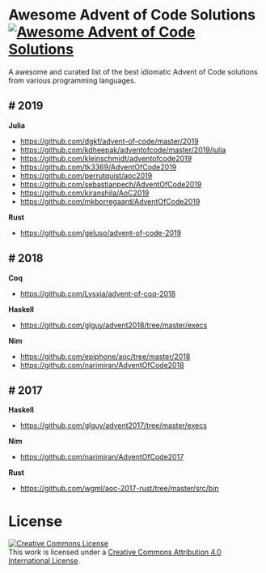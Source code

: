 # Awesome Advent of Code Solutions [![Awesome Advent of Code Solutions](https://cdn.rawgit.com/sindresorhus/awesome/d7305f38d29fed78fa85652e3a63e154dd8e8829/media/badge.svg)](https://github.com/kdheepak/awesome-advent-of-code)

A awesome and curated list of the best idiomatic Advent of Code solutions from various programming languages.

## # 2019

**Julia**

- https://github.com/dgkf/advent-of-code/master/2019
- https://github.com/kdheepak/adventofcode/master/2019/julia
- https://github.com/kleinschmidt/adventofcode2019
- https://github.com/tk3369/AdventOfCode2019
- https://github.com/perrutquist/aoc2019
- https://github.com/sebastianpech/AdventOfCode2019
- https://github.com/kiranshila/AoC2019
- https://github.com/mkborregaard/AdventOfCode2019

**Rust**

- https://github.com/geluso/advent-of-code-2019

## # 2018

**Coq**

- https://github.com/Lysxia/advent-of-coq-2018

**Haskell**

- https://github.com/glguy/advent2018/tree/master/execs

**Nim**

- https://github.com/epiphone/aoc/tree/master/2018
- https://github.com/narimiran/AdventOfCode2018

## # 2017

**Haskell**

- https://github.com/glguy/advent2017/tree/master/execs

**Nim**

- https://github.com/narimiran/AdventOfCode2017

**Rust**

- https://github.com/wgml/aoc-2017-rust/tree/master/src/bin

# License

<a rel="license" href="http://creativecommons.org/licenses/by/4.0/"><img alt="Creative Commons License" style="border-width:0" src="https://i.creativecommons.org/l/by/4.0/88x31.png" /></a><br />This work is licensed under a <a rel="license" href="http://creativecommons.org/licenses/by/4.0/">Creative Commons Attribution 4.0 International License</a>.
